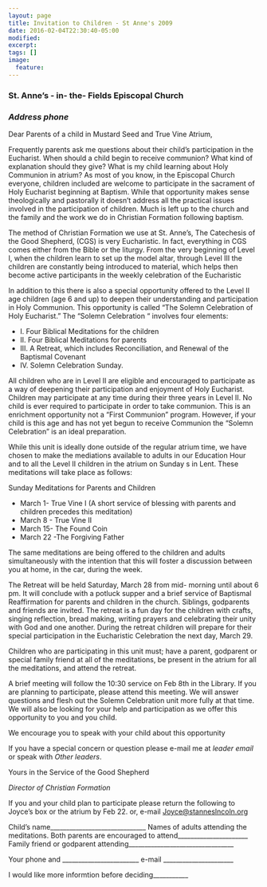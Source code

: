 ```yaml
---
layout: page
title: Invitation to Children - St Anne's 2009
date: 2016-02-04T22:30:40-05:00
modified:
excerpt:
tags: []
image:
  feature:
---
```


### St. Anne’s - in- the- Fields Episcopal Church
### *Address phone*



Dear Parents of a child in Mustard Seed and True Vine Atrium,

Frequently parents ask me questions about their child’s participation in the Eucharist. When should a child begin to receive communion? What kind of explanation should they give? What is my child learning about Holy Communion in atrium?  As most of you know, in the Episcopal Church everyone, children included are welcome to participate in the sacrament of Holy Eucharist beginning at Baptism. While that opportunity makes sense theologically and pastorally it doesn’t address all the practical issues involved in the participation of children.  Much is left up to the church and the family and the work we do in Christian Formation following baptism.

The method of Christian Formation we use at St. Anne’s, The Catechesis of the Good Shepherd, (CGS) is very Eucharistic. In fact, everything in CGS comes either from the Bible or the liturgy.  From the very beginning of Level I, when the children learn to set up the model altar, through Level III the children are constantly being introduced to material, which helps then become active participants in the weekly celebration of the Eucharistic

In addition to this there is also a special opportunity offered to the Level II age children (age 6 and up) to deepen their understanding and participation in Holy Communion. This opportunity is called  “The Solemn Celebration of Holy Eucharist.”  The “Solemn Celebration “ involves four elements:

* I. Four Biblical Meditations for the children  
* II. Four Biblical Meditations for parents
* III. A Retreat, which includes Reconciliation, and Renewal of the Baptismal Covenant
* IV. Solemn Celebration Sunday.

All children who are in Level II are eligible and encouraged to participate as a way of deepening their participation and enjoyment of Holy Eucharist. Children may participate at any time during their three years in Level II. No child is ever required to participate in order to take communion. This is an enrichment opportunity not a “First Communion” program. However, if your child is this age and has not yet begun to receive Communion the “Solemn Celebration” is an ideal preparation.

While this unit is ideally done outside of the regular atrium time, we have chosen to make the mediations available to adults in our Education Hour and to all the Level II children in the atrium on Sunday s in Lent.  These meditations will take place as follows:

Sunday Meditations for Parents and Children

* March 1- True Vine I (A short service of blessing with parents and children precedes this meditation)
* March 8 - True Vine II
* March 15- The Found Coin
* March 22 -The Forgiving Father

The same meditations are being offered to the children and adults simultaneously with the intention that this will foster a discussion between you at home, in the car, during the week.

The Retreat will be held Saturday, March 28 from mid- morning until about 6 pm.  It will conclude with a potluck supper and a brief service of Baptismal Reaffirmation for parents and children in the church. Siblings, godparents and friends are invited. The retreat is a fun day for the children with crafts, singing reflection, bread making, writing prayers and celebrating their unity with God and one another. During the retreat children will prepare for their special participation in the Eucharistic Celebration the next day, March 29.

Children who are participating in this unit must; have a parent, godparent or special family friend at all of the meditations, be present in the atrium for all the meditations, and attend the retreat.

A brief meeting will follow the 10:30 service on Feb 8th in the Library. If you are planning to participate, please attend this meeting. We will answer questions and flesh out the Solemn Celebration unit more fully at that time.  We will also be looking for your help and participation as we offer this opportunity to you and you child.

We encourage you to speak with your child about this opportunity

If you have a special concern or question please e-mail me at *leader email* or speak with *Other leaders*.


Yours in the Service of the Good Shepherd


*Director of Christian Formation*




If you and your child plan to participate please return the following to Joyce’s box or the atrium by Feb 22. or, e-mail Joyce@stanneslncoln.org

Child’s name______________________________
Names of adults attending the meditations.  Both parents are encouraged to attend______________________
Family friend or godparent attending_________________________________

Your phone and ________________________    e-mail ______________________


I would like more informtion before deciding___________
